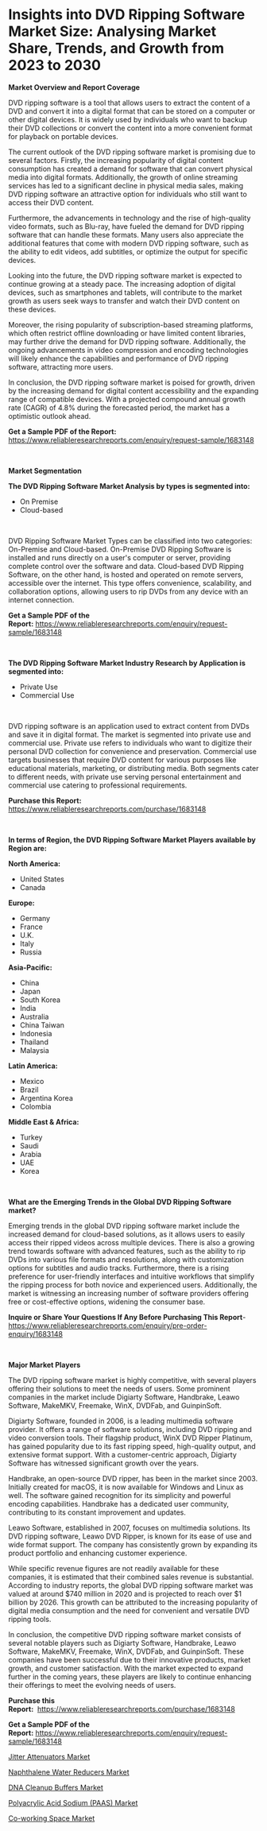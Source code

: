 <p><h1>Insights into DVD Ripping Software Market Size: Analysing Market Share, Trends, and Growth from 2023 to 2030</h1></p><p><strong>Market Overview and Report Coverage</strong></p>
<p><p>DVD ripping software is a tool that allows users to extract the content of a DVD and convert it into a digital format that can be stored on a computer or other digital devices. It is widely used by individuals who want to backup their DVD collections or convert the content into a more convenient format for playback on portable devices.</p><p>The current outlook of the DVD ripping software market is promising due to several factors. Firstly, the increasing popularity of digital content consumption has created a demand for software that can convert physical media into digital formats. Additionally, the growth of online streaming services has led to a significant decline in physical media sales, making DVD ripping software an attractive option for individuals who still want to access their DVD content.</p><p>Furthermore, the advancements in technology and the rise of high-quality video formats, such as Blu-ray, have fueled the demand for DVD ripping software that can handle these formats. Many users also appreciate the additional features that come with modern DVD ripping software, such as the ability to edit videos, add subtitles, or optimize the output for specific devices.</p><p>Looking into the future, the DVD ripping software market is expected to continue growing at a steady pace. The increasing adoption of digital devices, such as smartphones and tablets, will contribute to the market growth as users seek ways to transfer and watch their DVD content on these devices. </p><p>Moreover, the rising popularity of subscription-based streaming platforms, which often restrict offline downloading or have limited content libraries, may further drive the demand for DVD ripping software. Additionally, the ongoing advancements in video compression and encoding technologies will likely enhance the capabilities and performance of DVD ripping software, attracting more users.</p><p>In conclusion, the DVD ripping software market is poised for growth, driven by the increasing demand for digital content accessibility and the expanding range of compatible devices. With a projected compound annual growth rate (CAGR) of 4.8% during the forecasted period, the market has a optimistic outlook ahead.</p></p>
<p><strong>Get a Sample PDF of the Report:</strong> <a href="https://www.reliableresearchreports.com/enquiry/request-sample/1683148">https://www.reliableresearchreports.com/enquiry/request-sample/1683148</a></p>
<p>&nbsp;</p>
<p><strong>Market Segmentation</strong></p>
<p><strong>The DVD Ripping Software Market Analysis by types is segmented into:</strong></p>
<p><ul><li>On Premise</li><li>Cloud-based</li></ul></p>
<p>&nbsp;</p>
<p><p>DVD Ripping Software Market Types can be classified into two categories: On-Premise and Cloud-based. On-Premise DVD Ripping Software is installed and runs directly on a user's computer or server, providing complete control over the software and data. Cloud-based DVD Ripping Software, on the other hand, is hosted and operated on remote servers, accessible over the internet. This type offers convenience, scalability, and collaboration options, allowing users to rip DVDs from any device with an internet connection.</p></p>
<p><strong>Get a Sample PDF of the Report:</strong>&nbsp;<a href="https://www.reliableresearchreports.com/enquiry/request-sample/1683148">https://www.reliableresearchreports.com/enquiry/request-sample/1683148</a></p>
<p>&nbsp;</p>
<p><strong>The DVD Ripping Software Market Industry Research by Application is segmented into:</strong></p>
<p><ul><li>Private Use</li><li>Commercial Use</li></ul></p>
<p>&nbsp;</p>
<p><p>DVD ripping software is an application used to extract content from DVDs and save it in digital format. The market is segmented into private use and commercial use. Private use refers to individuals who want to digitize their personal DVD collection for convenience and preservation. Commercial use targets businesses that require DVD content for various purposes like educational materials, marketing, or distributing media. Both segments cater to different needs, with private use serving personal entertainment and commercial use catering to professional requirements.</p></p>
<p><strong>Purchase this Report:</strong>&nbsp; <a href="https://www.reliableresearchreports.com/purchase/1683148">https://www.reliableresearchreports.com/purchase/1683148</a></p>
<p>&nbsp;</p>
<p><strong>In terms of Region, the DVD Ripping Software Market Players available by Region are:</strong></p>
<p>
    <p> <strong> North America: </strong>
        <ul>
            <li>United States</li>
            <li>Canada</li>
        </ul>
        </p> 
    <p> <strong> Europe: </strong>
        <ul>
            <li>Germany</li>
            <li>France</li>
            <li>U.K.</li>
            <li>Italy</li>
            <li>Russia</li>
        </ul>
        </p> 
    <p> <strong> Asia-Pacific: </strong>
        <ul>
            <li>China</li>
            <li>Japan</li>
            <li>South Korea</li>
            <li>India</li>
            <li>Australia</li>
            <li>China Taiwan</li>
            <li>Indonesia</li>
            <li>Thailand</li>
            <li>Malaysia</li>
        </ul>
        </p> 
    <p> <strong> Latin America: </strong>
        <ul>
            <li>Mexico</li>
            <li>Brazil</li>
            <li>Argentina Korea</li>
            <li>Colombia</li>
        </ul>
        </p> 
    <p> <strong> Middle East & Africa: </strong>
        <ul>
            <li>Turkey</li>
            <li>Saudi</li>
            <li>Arabia</li>
            <li>UAE</li>
            <li>Korea</li>
        </ul>
    </p>
    </p>
<p>&nbsp;</p>
<p><strong>What are the Emerging Trends in the Global DVD Ripping Software market?</strong></p>
<p><p>Emerging trends in the global DVD ripping software market include the increased demand for cloud-based solutions, as it allows users to easily access their ripped videos across multiple devices. There is also a growing trend towards software with advanced features, such as the ability to rip DVDs into various file formats and resolutions, along with customization options for subtitles and audio tracks. Furthermore, there is a rising preference for user-friendly interfaces and intuitive workflows that simplify the ripping process for both novice and experienced users. Additionally, the market is witnessing an increasing number of software providers offering free or cost-effective options, widening the consumer base.</p></p>
<p><strong>Inquire or Share Your Questions If Any Before Purchasing This Report</strong>- <a href="https://www.reliableresearchreports.com/enquiry/pre-order-enquiry/1683148">https://www.reliableresearchreports.com/enquiry/pre-order-enquiry/1683148</a></p>
<p>&nbsp;</p>
<p><strong>Major Market Players</strong></p>
<p><p>The DVD ripping software market is highly competitive, with several players offering their solutions to meet the needs of users. Some prominent companies in the market include Digiarty Software, Handbrake, Leawo Software, MakeMKV, Freemake, WinX, DVDFab, and GuinpinSoft.</p><p>Digiarty Software, founded in 2006, is a leading multimedia software provider. It offers a range of software solutions, including DVD ripping and video conversion tools. Their flagship product, WinX DVD Ripper Platinum, has gained popularity due to its fast ripping speed, high-quality output, and extensive format support. With a customer-centric approach, Digiarty Software has witnessed significant growth over the years.</p><p>Handbrake, an open-source DVD ripper, has been in the market since 2003. Initially created for macOS, it is now available for Windows and Linux as well. The software gained recognition for its simplicity and powerful encoding capabilities. Handbrake has a dedicated user community, contributing to its constant improvement and updates.</p><p>Leawo Software, established in 2007, focuses on multimedia solutions. Its DVD ripping software, Leawo DVD Ripper, is known for its ease of use and wide format support. The company has consistently grown by expanding its product portfolio and enhancing customer experience.</p><p>While specific revenue figures are not readily available for these companies, it is estimated that their combined sales revenue is substantial. According to industry reports, the global DVD ripping software market was valued at around $740 million in 2020 and is projected to reach over $1 billion by 2026. This growth can be attributed to the increasing popularity of digital media consumption and the need for convenient and versatile DVD ripping tools.</p><p>In conclusion, the competitive DVD ripping software market consists of several notable players such as Digiarty Software, Handbrake, Leawo Software, MakeMKV, Freemake, WinX, DVDFab, and GuinpinSoft. These companies have been successful due to their innovative products, market growth, and customer satisfaction. With the market expected to expand further in the coming years, these players are likely to continue enhancing their offerings to meet the evolving needs of users.</p></p>
<p><strong>Purchase this Report:</strong>&nbsp;&nbsp;<a href="https://www.reliableresearchreports.com/purchase/1683148">https://www.reliableresearchreports.com/purchase/1683148</a></p>
<p></p>
<p><strong>Get a Sample PDF of the Report:</strong>&nbsp;<a href="https://www.reliableresearchreports.com/enquiry/request-sample/1683148">https://www.reliableresearchreports.com/enquiry/request-sample/1683148</a></p>
<p><p><a href="https://www.linkedin.com/pulse/jitter-attenuators-market-research-report-provides-thorough/">Jitter Attenuators Market</a></p><p><a href="https://www.linkedin.com/pulse/naphthalene-water-reducers-market-insights-players-forecast/">Naphthalene Water Reducers Market</a></p><p><a href="https://medium.com/@irmaabshire/dna-cleanup-buffers-market-exploring-market-share-market-trends-and-future-growth-6d81236eb2b3">DNA Cleanup Buffers Market</a></p><p><a href="https://www.linkedin.com/pulse/polyacrylic-acid-sodium-paas-market-challenges/">Polyacrylic Acid Sodium (PAAS) Market</a></p><p><a href="https://medium.com/@drakecorwin2023/co-working-space-market-trends-forecast-and-competitive-analysis-to-2030-a0969fe0916a">Co-working Space Market</a></p></p>